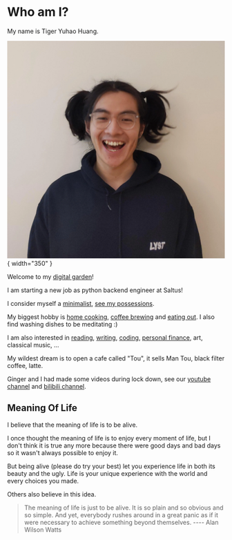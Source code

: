 # Who am I?

My name is Tiger Yuhao Huang.

![me](images/me.webp){ width="350" }

Welcome to my [digital garden](digital-garden.md)!

I am starting a new job as python backend engineer at Saltus!

I consider myself a [minimalist](minimalism.md), [see my possessions](all-things.md).

My biggest hobby is [home cooking](cooking.md), [coffee brewing](tasted-coffee-beans.md) and [eating out](restaurant-recommendations.md). I also find washing dishes to be meditating :)

I am also interested in
[reading](reading.md),
[writing](digital-garden.md),
[coding](https://github.com/ynotstartups),
[personal finance](https://www.bilibili.com/video/BV1u54y1x7zF),
art,
classical music,
...

My wildest dream is to open a cafe called "Tou",
it sells Man Tou, black filter coffee, latte.

Ginger and I had made some videos during lock down, see our [youtube channel](https://www.youtube.com/channel/UCQE6i7tcSbBQMD8KSeUQYvQ) and [bilibili channel](https://space.bilibili.com/1281157300).

## Meaning Of Life

I believe that the meaning of life is to be alive.

I once thought the meaning of life is to enjoy every moment of life, but I don't think it is true any more because there were good days and bad days so it wasn't always possible to enjoy it.

But being alive (please do try your best) let you experience life in both its beauty and the ugly. Life is your unique experience with the world and every choices you made.

Others also believe in this idea.

> The meaning of life is just to be alive. It is so plain and so obvious and so simple. And yet, everybody rushes around in a great panic as if it were necessary to achieve something beyond themselves.
> ---- Alan Wilson Watts
